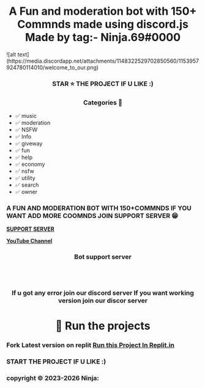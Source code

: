 <h1 align='center'> A Fun and moderation bot with 150+ Commnds made using discord.js 
 Made by tag:- Ninja.69#0000
 </h1> 
![alt text](https://media.discordapp.net/attachments/1148322529702850560/1153957924780114010/welcome_to_our.png)

<h3 align='center'> STAR ⭐ THE PROJECT IF U LIKE :) </h3>

 <h3 align='center'> Categories 📑 </h3>


- ✅ music 
- ✅ moderation 
- ✅ NSFW 
- ✅ Info
- ✅ giveway
- ✅ fun
- ✅ help
- ✅ economy 
- ✅ nsfw 
- ✅ utility   
- ✅ search
- ✅ owner

 



   
<h3> A FUN AND MODERATION BOT WITH 150+COMMNDS
IF YOU WANT ADD MORE COOMNDS JOIN SUPPORT SERVER 😁 </h3>


**[SUPPORT SERVER](https://dsc.gg/itzmeninja)**

**[YouTube Channel](https://youtube.com/@itzmeninja000?si=QSCrfM_PCFlQR3yf)**

</a> </div>


<h3 align='center'> Bot support server </h3>


<br><br>

</div>


<div align="center"> <a href="https://dsc.gg/itzmeninja">

  
</a>
</div>

<h3  align='center'>If u got any error join our  discord server
 If you want working version join our discor server </h3>

<h1 align='center'> 💨 Run the projects  </h1>
 

### Fork Latest version on replit [Run this Project In Replit.in](https://replit.com/@DNPAdil/All-In-One-Discord-Bot?v=1)

### START THE PROJECT IF U LIKE :)
### copyright ©️ 2023-2026 Ninja:
